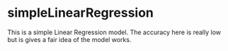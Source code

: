 # simpleLinearRegression

This is a simple Linear Regression model. The accuracy here is really low but is gives a fair idea of the model works.
